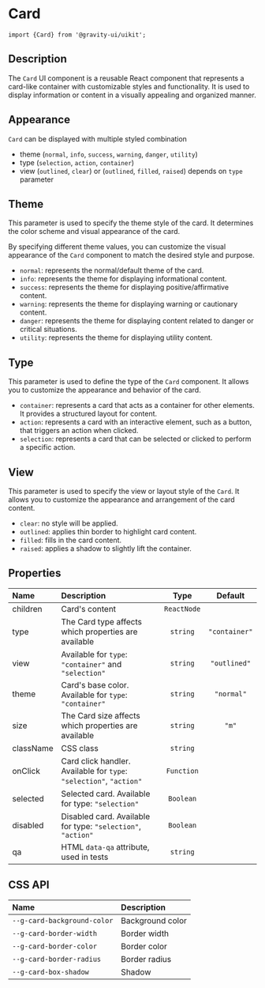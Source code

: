 <!--GITHUB_BLOCK-->

# Card

<!--/GITHUB_BLOCK-->

```tsx
import {Card} from '@gravity-ui/uikit';
```

## Description

The `Card` UI component is a reusable React component that represents a card-like container with customizable styles and functionality. It is used to display information or content in a visually appealing and organized manner.

## Appearance

`Card` can be displayed with multiple styled combination

- theme (`normal`, `info`, `success`, `warning`, `danger`, `utility`)
- type (`selection`, `action`, `container`)
- view (`outlined`, `clear`) or (`outlined`, `filled`, `raised`) depends on `type` parameter

## Theme

This parameter is used to specify the theme style of the card. It determines the color scheme and visual appearance of the card.

By specifying different theme values, you can customize the visual appearance of the `Card` component to match the desired style and purpose.

- `normal`: represents the normal/default theme of the card.
- `info`: represents the theme for displaying informational content.
- `success`: represents the theme for displaying positive/affirmative content.
- `warning`: represents the theme for displaying warning or cautionary content.
- `danger`: represents the theme for displaying content related to danger or critical situations.
- `utility`: represents the theme for displaying utility content.

<!--LANDING_BLOCK
<ExampleBlock
    code={`
const style = {
    width: '120px';
    height: '120px';
    display: 'flex';
    alignItems: 'center';
    justifyContent: 'center';
}

<Card style={style} theme="normal" size="l">Normal</UIKit.Card>
<Card style={style} theme="info" size="l">Info</UIKit.Card>
<Card style={style} theme="success" size="l">Success</UIKit.Card>
<Card style={style} theme="warning" size="l">Warning</UIKit.Card>
<Card style={style} theme="danger" size="l">Danger</UIKit.Card>
<Card style={style} theme="utility" size="l">Utility</UIKit.Card>
`}>

    <div style={{display: 'grid', gridAutoFlow: 'column', gridGap: '10px'}}>
        <UIKit.Card style={{display: 'flex', alignItems: 'center', justifyContent: 'center', width: '120px', height: '120px'}} theme="normal" size="l">Normal</UIKit.Card>
        <UIKit.Card style={{display: 'flex', alignItems: 'center', justifyContent: 'center', width: '120px', height: '120px'}} theme="info" size="l">Info</UIKit.Card>
        <UIKit.Card style={{display: 'flex', alignItems: 'center', justifyContent: 'center', width: '120px', height: '120px'}} theme="success" size="l">Success</UIKit.Card>
        <UIKit.Card style={{display: 'flex', alignItems: 'center', justifyContent: 'center', width: '120px', height: '120px'}} theme="warning" size="l">Warning</UIKit.Card>
        <UIKit.Card style={{display: 'flex', alignItems: 'center', justifyContent: 'center', width: '120px', height: '120px'}} theme="danger" size="l">Danger</UIKit.Card>
        <UIKit.Card style={{display: 'flex', alignItems: 'center', justifyContent: 'center', width: '120px', height: '120px'}} theme="utility" size="l">Utility</UIKit.Card>
    </div>

</ExampleBlock>
LANDING_BLOCK-->

## Type

This parameter is used to define the type of the `Card` component. It allows you to customize the appearance and behavior of the card.

- `container`: represents a card that acts as a container for other elements. It provides a structured layout for content.
- `action`: represents a card with an interactive element, such as a button, that triggers an action when clicked.
- `selection`: represents a card that can be selected or clicked to perform a specific action.

<!--LANDING_BLOCK
<ExampleBlock
    code={`
const style = {
    width: '120px';
    height: '120px';
    display: 'flex';
    alignItems: 'center';
    justifyContent: 'center';
}

    <Card style={style} view="outlined" type="container" size="l">Container</UIKit.Card>
    <Card style={style} view="outlined" type="action" size="l">action with onClick</UIKit.Card>
    <Card style={style} view="outlined" type="selection" size="l">Selection</UIKit.Card>
`}>
    <div style={{display: 'grid', gridAutoFlow: 'column', gridGap: '10px'}}>
        <UIKit.Card style={{display: 'flex', alignItems: 'center', justifyContent: 'center', width: '120px', height: '120px'}} view="outlined" type="container" size="l">Container</UIKit.Card>
        <UIKit.Card style={{display: 'flex', alignItems: 'center', justifyContent: 'center', width: '120px', height: '120px'}} view="outlined" type="action" onClick={() => alert(':wave: hey')} size="l">action with onClick</UIKit.Card>
        <UIKit.Card style={{display: 'flex', alignItems: 'center', justifyContent: 'center', width: '120px', height: '120px'}} view="outlined" type="selection" size="l">Selection</UIKit.Card>
    </div>

</ExampleBlock>
LANDING_BLOCK-->

## View

This parameter is used to specify the view or layout style of the `Card`. It allows you to customize the appearance and arrangement of the card content.

- `clear`: no style will be applied.
- `outlined`: applies thin border to highlight card content.
- `filled`: fills in the card content.
- `raised`: applies a shadow to slightly lift the container.

<!--LANDING_BLOCK
<ExampleBlock
    code={`
const style = {
    width: '120px';
    height: '120px';
    display: 'flex';
    alignItems: 'center';
    justifyContent: 'center';
}

    <Card style={style} view="clear" type="container" size="l">Clear</UIKit.Card>
    <Card style={style} view="outlined" type="container" size="l">Outlined</UIKit.Card>
    <Card style={style} view="filled" type="container" size="l">Filled</UIKit.Card>
    <Card style={style} view="raised" type="container" size="l">Raised</UIKit.Card>
`}>
    <div style={{display: 'grid', gridAutoFlow: 'column', gridGap: '10px'}}>
        <UIKit.Card style={{display: 'flex', alignItems: 'center', justifyContent: 'center', width: '120px', height: '120px'}} view="clear" type="container" size="l">Clear</UIKit.Card>
        <UIKit.Card style={{display: 'flex', alignItems: 'center', justifyContent: 'center', width: '120px', height: '120px'}} view="outlined" type="container" size="l">Outlined</UIKit.Card>
        <UIKit.Card style={{display: 'flex', alignItems: 'center', justifyContent: 'center', width: '120px', height: '120px'}} view="filled" type="container" size="l">Filled</UIKit.Card>
        <UIKit.Card style={{display: 'flex', alignItems: 'center', justifyContent: 'center', width: '120px', height: '120px'}} view="raised" type="container" size="l">Raised</UIKit.Card>
    </div>

</ExampleBlock>
LANDING_BLOCK-->

## Properties

| Name      | Description                                                         |    Type     |    Default    |
| :-------- | :------------------------------------------------------------------ | :---------: | :-----------: |
| children  | Card's content                                                      | `ReactNode` |               |
| type      | The Card type affects which properties are available                |  `string`   | `"container"` |
| view      | Available for `type`: `"container"` and `"selection"`               |  `string`   | `"outlined"`  |
| theme     | Card's base color. Available for `type`: `"container"`              |  `string`   |  `"normal"`   |
| size      | The Card size affects which properties are available                |  `string`   |     `"m"`     |
| className | CSS class                                                           |  `string`   |               |
| onClick   | Card click handler. Available for `type`: `"selection"`, `"action"` | `Function`  |               |
| selected  | Selected card. Available for type: `"selection"`                    |  `Boolean`  |               |
| disabled  | Disabled card. Available for type: `"selection"`, `"action"`        |  `Boolean`  |               |
| qa        | HTML `data-qa` attribute, used in tests                             |  `string`   |               |

## CSS API

| Name                        | Description      |
| :-------------------------- | :--------------- |
| `--g-card-background-color` | Background color |
| `--g-card-border-width`     | Border width     |
| `--g-card-border-color`     | Border color     |
| `--g-card-border-radius`    | Border radius    |
| `--g-card-box-shadow`       | Shadow           |
